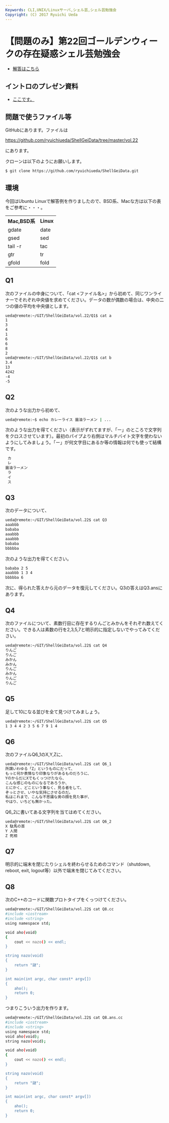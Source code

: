 ```yaml
---
Keywords: CLI,UNIX/Linuxサーバ,シェル芸,シェル芸勉強会
Copyright: (C) 2017 Ryuichi Ueda
---
```


# 【問題のみ】第22回ゴールデンウィークの存在疑惑シェル芸勉強会
- <a href="/?post=08028">解答はこちら</a>

<h2>イントロのプレゼン資料</h2>

- <a href="/?presenpress=%e7%ac%ac22%e5%9b%9e%e3%82%b4%e3%83%bc%e3%83%ab%e3%83%87%e3%83%b3%e3%82%a6%e3%82%a3%e3%83%bc%e3%82%af%e3%81%ae%e5%ad%98%e5%9c%a8%e7%96%91%e6%83%91%e3%82%b7%e3%82%a7%e3%83%ab%e8%8a%b8%e5%8b%89%e5%bc%b7" target="_blank">ここです。</a>

<h2>問題で使うファイル等</h2>

GitHubにあります。ファイルは

<a target="_blank" href="https://github.com/ryuichiueda/ShellGeiData/tree/master/vol.22">https://github.com/ryuichiueda/ShellGeiData/tree/master/vol.22</a>

にあります。

クローンは以下のようにお願いします。

```bash
$ git clone https://github.com/ryuichiueda/ShellGeiData.git
```

<h2>環境</h2>
今回はUbuntu Linuxで解答例を作りましたので、BSD系、Macな方は以下の表をご参考に・・・。

<table>
 <tr>
 <th>Mac,BSD系</th>
 <th>Linux</th>
 </tr>
 <tr>
 <td>gdate</td>
 <td>date</td>
 </tr>
 <tr>
 <td>gsed</td>
 <td>sed</td>
 </tr>
 <tr>
 <td>tail -r</td>
 <td>tac</td>
 </tr>
 <tr>
 <td>gtr</td>
 <td>tr</td>
 </tr>
 <tr>
 <td>gfold</td>
 <td>fold</td>
 </tr>
</table>

<h2>Q1</h2>

次のファイルの中身について、「cat <ファイル名>」から初めて、同じワンライナーでそれぞれ中央値を求めてください。データの数が偶数の場合は、中央の二つの値の平均を中央値とします。

```bash
ueda@remote:~/GIT/ShellGeiData/vol.22/Q1$ cat a
1
3
4
1
6
6
8
2
ueda@remote:~/GIT/ShellGeiData/vol.22/Q1$ cat b
3.4
13
4242
-4
-5
```


<h2>Q2</h2>

次のような出力から初めて、

```bash
ueda@remote:~$ echo カレーライス 醤油ラーメン | ...
```

次のような出力を得てください（表示がずれてますが、「ー」のところで文字列をクロスさせています）。最初のパイプより右側はマルチバイト文字を使わないようにしてみましょう。「ー」が何文字目にあるか等の情報は何でも使って結構です。

```bash
 カ
 レ
醤油ラーメン
 ラ
 イ
 ス
```

<h2>Q3</h2>

次のデータについて、

```bash
ueda@remote:~/GIT/ShellGeiData/vol.22$ cat Q3
aaabbb
bababa
aaabbb
aaabbb
bababa
bbbbba
```

次のような出力を得てください。

```bash
bababa 2 5
aaabbb 1 3 4
bbbbba 6
```

次に、得られた答えから元のデータを復元してください。Q3の答えはQ3.ansにあります。



<h2>Q4</h2>

次のファイルについて、素数行目に存在するりんごとみかんをそれぞれ数えてください。できる人は素数の行を2,3,5,7と明示的に指定しないでやってみてください。

```bash
ueda@remote:~/GIT/ShellGeiData/vol.22$ cat Q4
りんご
りんご
みかん
みかん
りんご
みかん
りんご
りんご
```


<h2>Q5</h2>

足して10になる並びを全て見つけてみましょう。

```bash
ueda@remote:~/GIT/ShellGeiData/vol.22$ cat Q5
1 3 4 4 2 3 5 6 7 9 1 4
```


<h2>Q6</h2>

次のファイルQ6_1のX,Y,Zに、

```bash
ueda@remote:~/GIT/ShellGeiData/vol.22$ cat Q6_1 
所謂いわゆる「Z」というものにだって、
もっと何か表情なり印象なりがあるものだろうに、
YのからだにXでもくっつけたなら、
こんな感じのものになるであろうか、
とにかく、どこという事なく、見る者をして、
ぞっとさせ、いやな気持にさせるのだ。
私はこれまで、こんな不思議な男の顔を見た事が、
やはり、いちども無かった。
```

Q6_2に書いてある文字列を当てはめてください。

```bash
ueda@remote:~/GIT/ShellGeiData/vol.22$ cat Q6_2
X 駄馬の首
Y 人間
Z 死相
```


<h2>Q7</h2>

明示的に端末を閉じたりシェルを終わらせるためのコマンド（shutdown, reboot, exit, logout等）以外で端末を閉じてみてください。


<h2>Q8</h2>

次のC++のコードに関数プロトタイプをくっつけてください。

```bash
ueda@remote:~/GIT/ShellGeiData/vol.22$ cat Q8.cc 
#include <iostream>
#include <string>
using namespace std;

void aho(void)
{
	cout << nazo() << endl;
}

string nazo(void)
{
	return "謎";
}

int main(int argc, char const* argv[])
{
	aho();
	return 0;
}
```

つまりこういう出力を作ります。

```bash
ueda@remote:~/GIT/ShellGeiData/vol.22$ cat Q8.ans.cc 
#include <iostream>
#include <string>
using namespace std;
void aho(void);
string nazo(void);

void aho(void)
{
	cout << nazo() << endl;
}

string nazo(void)
{
	return "謎";
}

int main(int argc, char const* argv[])
{
	aho();
	return 0;
}
```


